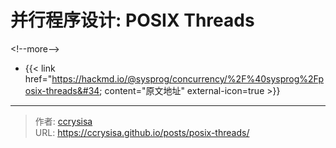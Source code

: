 # 并行程序设计: POSIX Threads


&lt;!--more--&gt;

- {{&lt; link href=&#34;https://hackmd.io/@sysprog/concurrency/%2F%40sysprog%2Fposix-threads&#34; content=&#34;原文地址&#34; external-icon=true &gt;}}


---

> 作者: [ccrysisa](https://github.com/ccrysisa)  
> URL: https://ccrysisa.github.io/posts/posix-threads/  

